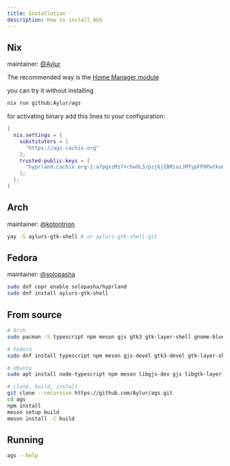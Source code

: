 ```yaml
---
title: Installation
description: How to install AGS
---
```


## Nix

maintainer: [@Aylur](https://github.com/Aylur)

The recommended way is the [Home Manager module](../home-manager)

you can try it without installing

```bash
nix run github:Aylur/ags
```

for activating binary add this lines to your configuration:

```nix
{
  nix.settings = {
    substituters = [
      "https://ags.cachix.org"
    ];
    trusted-public-keys = [
      "hyprland.cachix.org-1:a7pgxzMz7+chwVL3/pzj6jIBMioiJM7ypFP8PwtkuGc="
    ];
  };
}
```

## Arch

maintainer: [@kotontrion](https://github.com/kotontrion)

```bash
yay -S aylurs-gtk-shell # or aylurs-gtk-shell-git
```

## Fedora

maintainer: [@solopasha](https://github.com/solopasha)

```bash
sudo dnf copr enable solopasha/hyprland
sudo dnf install aylurs-gtk-shell
```

## From source

```bash
# Arch
sudo pacman -S typescript npm meson gjs gtk3 gtk-layer-shell gnome-bluetooth-3.0 upower networkmanager gobject-introspection libdbusmenu-gtk3 libsoup3
```

```bash
# Fedora
sudo dnf install typescript npm meson gjs-devel gtk3-devel gtk-layer-shell gnome-bluetooth upower NetworkManager pulseaudio-libs-devel libdbusmenu-gtk3 libsoup3
```

```bash
# Ubuntu
sudo apt install node-typescript npm meson libgjs-dev gjs libgtk-layer-shell-dev libgtk-3-dev libpulse-dev network-manager-dev libgnome-bluetooth-3.0-dev libdbusmenu-gtk3-dev libsoup-3.0-dev
```

```bash
# clone, build, install
git clone --recursive https://github.com/Aylur/ags.git
cd ags
npm install
meson setup build
meson install -C build
```

## Running

```bash
ags --help
```
